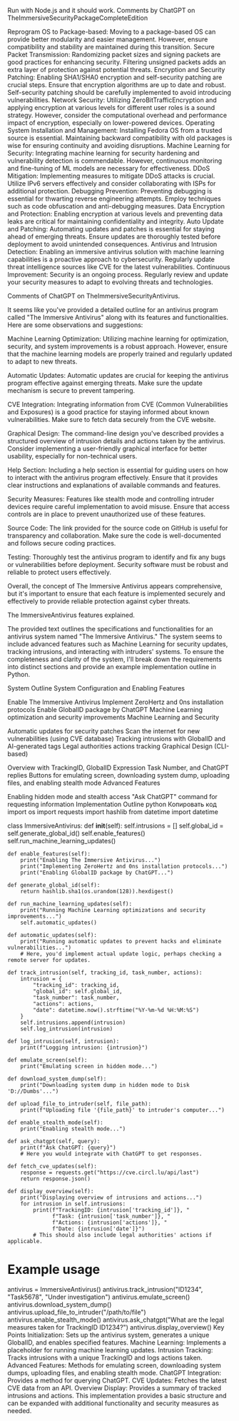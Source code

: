 Run with Node.js and it should work.
Comments by ChatGPT on TheImmersiveSecurityPackageCompleteEdition

Reprogram OS to Package-based: Moving to a package-based OS can provide better modularity and easier management. However, ensure compatibility and stability are maintained during this transition.
Secure Packet Transmission: Randomizing packet sizes and signing packets are good practices for enhancing security. Filtering unsigned packets adds an extra layer of protection against potential threats.
Encryption and Security Patching: Enabling SHA1/SHA0 encryption and self-security patching are crucial steps. Ensure that encryption algorithms are up to date and robust. Self-security patching should be carefully implemented to avoid introducing vulnerabilities.
Network Security: Utilizing ZeroBitTrafficEncryption and applying encryption at various levels for different user roles is a sound strategy. However, consider the computational overhead and performance impact of encryption, especially on lower-powered devices.
Operating System Installation and Management: Installing Fedora OS from a trusted source is essential. Maintaining backward compatibility with old packages is wise for ensuring continuity and avoiding disruptions.
Machine Learning for Security: Integrating machine learning for security hardening and vulnerability detection is commendable. However, continuous monitoring and fine-tuning of ML models are necessary for effectiveness.
DDoS Mitigation: Implementing measures to mitigate DDoS attacks is crucial. Utilize IPv6 servers effectively and consider collaborating with ISPs for additional protection.
Debugging Prevention: Preventing debugging is essential for thwarting reverse engineering attempts. Employ techniques such as code obfuscation and anti-debugging measures.
Data Encryption and Protection: Enabling encryption at various levels and preventing data leaks are critical for maintaining confidentiality and integrity.
Auto Update and Patching: Automating updates and patches is essential for staying ahead of emerging threats. Ensure updates are thoroughly tested before deployment to avoid unintended consequences.
Antivirus and Intrusion Detection: Enabling an immersive antivirus solution with machine learning capabilities is a proactive approach to cybersecurity. Regularly update threat intelligence sources like CVE for the latest vulnerabilities.
Continuous Improvement: Security is an ongoing process. Regularly review and update your security measures to adapt to evolving threats and technologies.

Comments of ChatGPT on TheImmersiveSecurityAntivirus.


It seems like you've provided a detailed outline for an antivirus program called "The Immersive Antivirus" along with its features and functionalities. Here are some observations and suggestions:

Machine Learning Optimization: Utilizing machine learning for optimization, security, and system improvements is a robust approach. However, ensure that the machine learning models are properly trained and regularly updated to adapt to new threats.

Automatic Updates: Automatic updates are crucial for keeping the antivirus program effective against emerging threats. Make sure the update mechanism is secure to prevent tampering.

CVE Integration: Integrating information from CVE (Common Vulnerabilities and Exposures) is a good practice for staying informed about known vulnerabilities. Make sure to fetch data securely from the CVE website.

Graphical Design: The command-line design you've described provides a structured overview of intrusion details and actions taken by the antivirus. Consider implementing a user-friendly graphical interface for better usability, especially for non-technical users.

Help Section: Including a help section is essential for guiding users on how to interact with the antivirus program effectively. Ensure that it provides clear instructions and explanations of available commands and features.

Security Measures: Features like stealth mode and controlling intruder devices require careful implementation to avoid misuse. Ensure that access controls are in place to prevent unauthorized use of these features.

Source Code: The link provided for the source code on GitHub is useful for transparency and collaboration. Make sure the code is well-documented and follows secure coding practices.

Testing: Thoroughly test the antivirus program to identify and fix any bugs or vulnerabilities before deployment. Security software must be robust and reliable to protect users effectively.

Overall, the concept of The Immersive Antivirus appears comprehensive, but it's important to ensure that each feature is implemented securely and effectively to provide reliable protection against cyber threats.

The ImmersiveAntivirus features explained.

The provided text outlines the specifications and functionalities for an antivirus system named "The Immersive Antivirus." The system seems to include advanced features such as Machine Learning for security updates, tracking intrusions, and interacting with intruders' systems. To ensure the completeness and clarity of the system, I'll break down the requirements into distinct sections and provide an example implementation outline in Python.

System Outline
System Configuration and Enabling Features

Enable The Immersive Antivirus
Implement ZeroHertz and 0ns installation protocols
Enable GlobalID package by ChatGPT
Machine Learning optimization and security improvements
Machine Learning and Security

Automatic updates for security patches
Scan the internet for new vulnerabilities (using CVE database)
Tracking intrusions with GlobalID and AI-generated tags
Legal authorities actions tracking
Graphical Design (CLI-based)

Overview with TrackingID, GlobalID Expression Task Number, and ChatGPT replies
Buttons for emulating screen, downloading system dump, uploading files, and enabling stealth mode
Advanced Features

Enabling hidden mode and stealth access
"Ask ChatGPT" command for requesting information
Implementation Outline
python
Копировать код
import os
import requests
import hashlib
from datetime import datetime

class ImmersiveAntivirus:
    def __init__(self):
        self.intrusions = []
        self.global_id = self.generate_global_id()
        self.enable_features()
        self.run_machine_learning_updates()

    def enable_features(self):
        print("Enabling The Immersive Antivirus...")
        print("Implementing ZeroHertz and 0ns installation protocols...")
        print("Enabling GlobalID package by ChatGPT...")

    def generate_global_id(self):
        return hashlib.sha1(os.urandom(128)).hexdigest()

    def run_machine_learning_updates(self):
        print("Running Machine Learning optimizations and security improvements...")
        self.automatic_updates()

    def automatic_updates(self):
        print("Running automatic updates to prevent hacks and eliminate vulnerabilities...")
        # Here, you'd implement actual update logic, perhaps checking a remote server for updates.

    def track_intrusion(self, tracking_id, task_number, actions):
        intrusion = {
            "tracking_id": tracking_id,
            "global_id": self.global_id,
            "task_number": task_number,
            "actions": actions,
            "date": datetime.now().strftime("%Y-%m-%d %H:%M:%S")
        }
        self.intrusions.append(intrusion)
        self.log_intrusion(intrusion)

    def log_intrusion(self, intrusion):
        print(f"Logging intrusion: {intrusion}")

    def emulate_screen(self):
        print("Emulating screen in hidden mode...")

    def download_system_dump(self):
        print("Downloading system dump in hidden mode to Disk 'D://Dumbs'...")

    def upload_file_to_intruder(self, file_path):
        print(f"Uploading file '{file_path}' to intruder's computer...")

    def enable_stealth_mode(self):
        print("Enabling stealth mode...")

    def ask_chatgpt(self, query):
        print(f"Ask ChatGPT: {query}")
        # Here you would integrate with ChatGPT to get responses.

    def fetch_cve_updates(self):
        response = requests.get("https://cve.circl.lu/api/last")
        return response.json()

    def display_overview(self):
        print("Displaying overview of intrusions and actions...")
        for intrusion in self.intrusions:
            print(f"TrackingID: {intrusion['tracking_id']}, "
                  f"Task: {intrusion['task_number']}, "
                  f"Actions: {intrusion['actions']}, "
                  f"Date: {intrusion['date']}")
            # This should also include legal authorities' actions if applicable.

# Example usage
antivirus = ImmersiveAntivirus()
antivirus.track_intrusion("ID1234", "Task5678", "Under investigation")
antivirus.emulate_screen()
antivirus.download_system_dump()
antivirus.upload_file_to_intruder("/path/to/file")
antivirus.enable_stealth_mode()
antivirus.ask_chatgpt("What are the legal measures taken for TrackingID ID1234?")
antivirus.display_overview()
Key Points
Initialization: Sets up the antivirus system, generates a unique GlobalID, and enables specified features.
Machine Learning: Implements a placeholder for running machine learning updates.
Intrusion Tracking: Tracks intrusions with a unique TrackingID and logs actions taken.
Advanced Features: Methods for emulating screen, downloading system dumps, uploading files, and enabling stealth mode.
ChatGPT Integration: Provides a method for querying ChatGPT.
CVE Updates: Fetches the latest CVE data from an API.
Overview Display: Provides a summary of tracked intrusions and actions.
This implementation provides a basic structure and can be expanded with additional functionality and security measures as needed.

